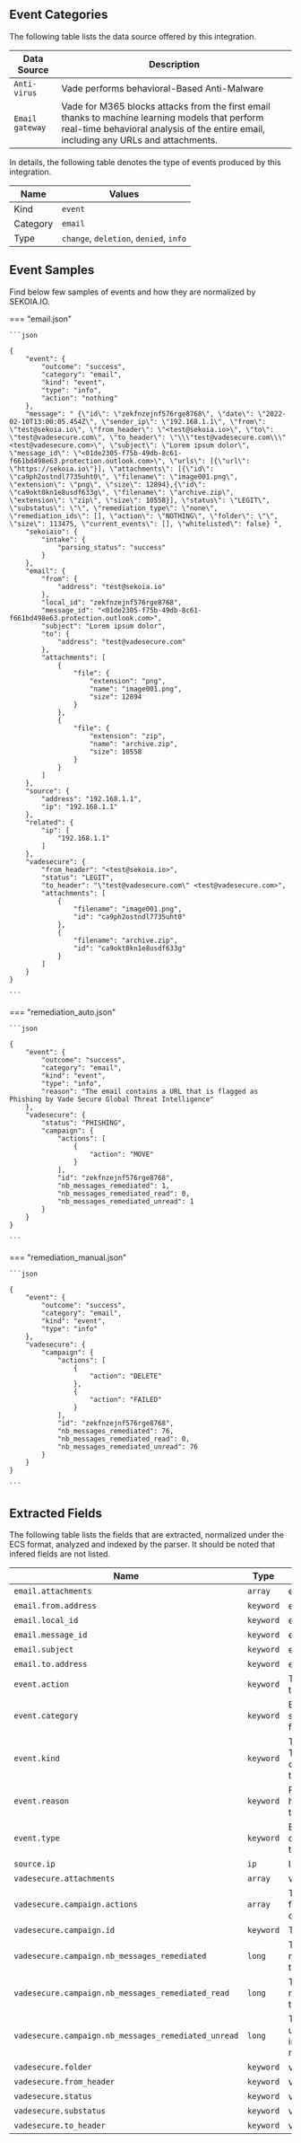 
## Event Categories


The following table lists the data source offered by this integration.

| Data Source | Description                          |
| ----------- | ------------------------------------ |
| `Anti-virus` | Vade performs behavioral-Based Anti-Malware |
| `Email gateway` | Vade for M365 blocks attacks from the first email thanks to machine learning models that perform real-time behavioral analysis of the entire email, including any URLs and attachments. |





In details, the following table denotes the type of events produced by this integration.

| Name | Values |
| ---- | ------ |
| Kind | `event` |
| Category | `email` |
| Type | `change`, `deletion`, `denied`, `info` |




## Event Samples

Find below few samples of events and how they are normalized by SEKOIA.IO.


=== "email.json"

    ```json
	
    {
        "event": {
            "outcome": "success",
            "category": "email",
            "kind": "event",
            "type": "info",
            "action": "nothing"
        },
        "message": " {\"id\": \"zekfnzejnf576rge8768\", \"date\": \"2022-02-10T13:00:05.454Z\", \"sender_ip\": \"192.168.1.1\", \"from\": \"test@sekoia.io\", \"from_header\": \"<test@sekoia.io>\", \"to\": \"test@vadesecure.com\", \"to_header\": \"\\\"test@vadesecure.com\\\" <test@vadesecure.com>\", \"subject\": \"Lorem ipsum dolor\", \"message_id\": \"<01de2305-f75b-49db-8c61-f661bd498e63.protection.outlook.com>\", \"urls\": [{\"url\": \"https://sekoia.io\"}], \"attachments\": [{\"id\": \"ca9ph2ostndl7735uht0\", \"filename\": \"image001.png\", \"extension\": \"png\", \"size\": 12894},{\"id\": \"ca9okt0kn1e8usdf633g\", \"filename\": \"archive.zip\", \"extension\": \"zip\", \"size\": 10558}], \"status\": \"LEGIT\", \"substatus\": \"\", \"remediation_type\": \"none\", \"remediation_ids\": [], \"action\": \"NOTHING\", \"folder\": \"\", \"size\": 113475, \"current_events\": [], \"whitelisted\": false} ",
        "sekoiaio": {
            "intake": {
                "parsing_status": "success"
            }
        },
        "email": {
            "from": {
                "address": "test@sekoia.io"
            },
            "local_id": "zekfnzejnf576rge8768",
            "message_id": "<01de2305-f75b-49db-8c61-f661bd498e63.protection.outlook.com>",
            "subject": "Lorem ipsum dolor",
            "to": {
                "address": "test@vadesecure.com"
            },
            "attachments": [
                {
                    "file": {
                        "extension": "png",
                        "name": "image001.png",
                        "size": 12894
                    }
                },
                {
                    "file": {
                        "extension": "zip",
                        "name": "archive.zip",
                        "size": 10558
                    }
                }
            ]
        },
        "source": {
            "address": "192.168.1.1",
            "ip": "192.168.1.1"
        },
        "related": {
            "ip": [
                "192.168.1.1"
            ]
        },
        "vadesecure": {
            "from_header": "<test@sekoia.io>",
            "status": "LEGIT",
            "to_header": "\"test@vadesecure.com\" <test@vadesecure.com>",
            "attachments": [
                {
                    "filename": "image001.png",
                    "id": "ca9ph2ostndl7735uht0"
                },
                {
                    "filename": "archive.zip",
                    "id": "ca9okt0kn1e8usdf633g"
                }
            ]
        }
    }
    	
	```


=== "remediation_auto.json"

    ```json
	
    {
        "event": {
            "outcome": "success",
            "category": "email",
            "kind": "event",
            "type": "info",
            "reason": "The email contains a URL that is flagged as Phishing by Vade Secure Global Threat Intelligence"
        },
        "vadesecure": {
            "status": "PHISHING",
            "campaign": {
                "actions": [
                    {
                        "action": "MOVE"
                    }
                ],
                "id": "zekfnzejnf576rge8768",
                "nb_messages_remediated": 1,
                "nb_messages_remediated_read": 0,
                "nb_messages_remediated_unread": 1
            }
        }
    }
    	
	```


=== "remediation_manual.json"

    ```json
	
    {
        "event": {
            "outcome": "success",
            "category": "email",
            "kind": "event",
            "type": "info"
        },
        "vadesecure": {
            "campaign": {
                "actions": [
                    {
                        "action": "DELETE"
                    },
                    {
                        "action": "FAILED"
                    }
                ],
                "id": "zekfnzejnf576rge8768",
                "nb_messages_remediated": 76,
                "nb_messages_remediated_read": 0,
                "nb_messages_remediated_unread": 76
            }
        }
    }
    	
	```





## Extracted Fields

The following table lists the fields that are extracted, normalized under the ECS format, analyzed and indexed by the parser. It should be noted that infered fields are not listed.

| Name | Type | Description                |
| ---- | ---- | ---------------------------|
|`email.attachments` | `array` | email.attachments |
|`email.from.address` | `keyword` | email.from.address |
|`email.local_id` | `keyword` | email.local_id |
|`email.message_id` | `keyword` | email.message_id |
|`email.subject` | `keyword` | email.subject |
|`email.to.address` | `keyword` | email.to.address |
|`event.action` | `keyword` | The action captured by the event. |
|`event.category` | `keyword` | Event category. The second categorization field in the hierarchy. |
|`event.kind` | `keyword` | The kind of the event. The highest categorization field in the hierarchy. |
|`event.reason` | `keyword` | Reason why this event happened, according to the source |
|`event.type` | `keyword` | Event type. The third categorization field in the hierarchy. |
|`source.ip` | `ip` | IP address of the source. |
|`vadesecure.attachments` | `array` | vadesecure.to_header |
|`vadesecure.campaign.actions` | `array` | The actions carried out for the remediation campaign. |
|`vadesecure.campaign.id` | `keyword` | The ID of the campaign |
|`vadesecure.campaign.nb_messages_remediated` | `long` | The total number of messages involved in the remediation. |
|`vadesecure.campaign.nb_messages_remediated_read` | `long` | The number of total read messages involved in the remediation. |
|`vadesecure.campaign.nb_messages_remediated_unread` | `long` | The number of total unread messages involved in the remediation. |
|`vadesecure.folder` | `keyword` | vadesecure.folder |
|`vadesecure.from_header` | `keyword` | vadesecure.from_header |
|`vadesecure.status` | `keyword` | vadesecure.status |
|`vadesecure.substatus` | `keyword` | vadesecure.substatus |
|`vadesecure.to_header` | `keyword` | vadesecure.to_header |

